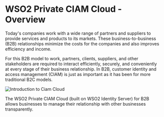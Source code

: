 # WSO2 Private CIAM Cloud - Overview

Today's companies work with a wide range of partners and suppliers to provide services and products to its markets. These business-to-business (B2B) relationships minimize the costs for the companies and also improves efficiency and income.

For this B2B model to work, partners, clients, suppliers, and other stakeholders are required to interact efficiently, securely, and conveniently at every stage of their business relationship. In B2B, customer identity and access management (CIAM) is just as important as it has been for more traditional B2C models. 

<img src="../../assets/img/intro/ciam-cloud-intro.png" alt="Introduction to Ciam Cloud">

The WSO2 Private CIAM Cloud (built on WSO2 Identity Server) for B2B allows businesses to manage their relationship with other businesses transparently.


